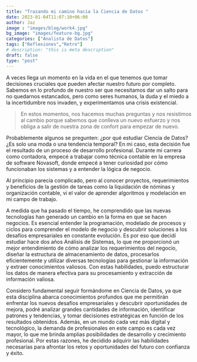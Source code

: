```yaml
---
title: "Trazando mi camino hacia la Ciencia de Datos "
date: 2023-01-04T11:07:10+06:00
author: Jaz 
image : "images/blog/work4.jpg"
bg_image: "images/feature-bg.jpg"
categories: ["Analista de Datos"]
tags: ["Reflexiones","Retro"]
# description: "this is meta description"
draft: false
type: "post"
---
```



A veces llega un momento en la vida en el que tenemos que tomar decisiones cruciales que pueden afectar nuestro futuro por completo. 
Sabemos en lo profundo de nuestro ser que necesitamos dar un salto para no quedarnos estancados, pero como seres humanos, la duda y el miedo a la incertidumbre nos invaden, y experimentamos una crisis existencial. 
 </p>

> En estos momentos, nos hacemos muchas preguntas y nos resistimos al cambio porque sabemos que conlleva un nuevo esfuerzo y nos obliga a salir de nuestra zona de confort para empezar de nuevo.

Probablemente algunos se pregunten: ¿por qué estudiar Ciencia de Datos? ¿Es solo una moda o una tendencia temporal? En mi caso, esta decisión fue el resultado de un proceso de desarrollo profesional. Durante mi carrera como contadora, empecé a trabajar como técnica contable en la empresa de software Novasoft, donde empecé a tener curiosidad por cómo funcionaban los sistemas y a entender la lógica de negocio. 

Al principio parecía complicado, pero al conocer proyectos, requerimientos y beneficios de la gestión de tareas como la liquidación de nóminas y organización contable, vi el valor de aprender algoritmos y modelación en mi campo de trabajo.</p>

A medida que ha pasado el tiempo, he comprendido que las nuevas tecnologías han generado un cambio en la forma en que se hacen negocios. Es esencial entender la programación, modelado de procesos y ciclos para comprender el modelo de negocio y descubrir soluciones a los desafíos empresariales en constante evolución. Es por eso que decidí estudiar hace dos años Análisis de Sistemas, lo que me proporcionó un mejor entendimiento de cómo analizar los requerimientos del negocio, diseñar la estructura de almacenamiento de datos, procesarlos eficientemente y utilizar diversas tecnologías para gestionar la información y extraer conocimientos valiosos. Con estas habilidades, puedo estructurar los datos de manera efectiva para su procesamiento y extracción de información valiosa. </p>

Considero fundamental seguir formándome en Ciencia de Datos, ya que esta disciplina abarca conocimientos profundos que me permitirán enfrentar los nuevos desafíos empresariales y descubrir oportunidades de mejora, podré analizar grandes cantidades de información, identificar patrones y tendencias, y tomar decisiones estratégicas en función de los resultados obtenidos.
Además, en un mundo cada vez más digital y tecnológico, la demanda de profesionales en este campo es cada vez mayor, lo que me brinda amplias posibilidades de desarrollo y crecimiento profesional. Por estas razones, he decidido adquirir las habilidades necesarias para afrontar los retos y oportunidades del futuro con confianza y éxito.</p>
